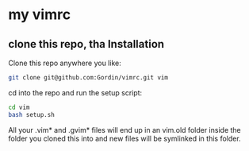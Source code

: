 my vimrc
========

clone this repo, tha
Installation
--------
Clone this repo anywhere you like:
```bash
git clone git@github.com:Gordin/vimrc.git vim
```
cd into the repo and run the setup script:
```bash
cd vim
bash setup.sh
```
All your .vim* and .gvim* files will end up in an vim.old folder inside the folder you cloned this
into and new files will be symlinked in this folder.
